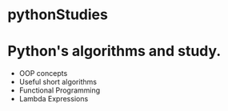 # pythonStudies

<b><h1>Python's algorithms and study.</h1></b>

- OOP concepts
- Useful short algorithms
- Functional Programming
- Lambda Expressions
